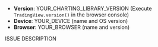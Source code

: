 * **Version**: YOUR_CHARTING_LIBRARY_VERSION (Execute `TradingView.version()` in the browser console)
* **Device**: YOUR_DEVICE (name and OS version)
* **Browser**: YOUR_BROWSER (name and version)

ISSUE DESCRIPTION
